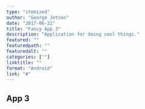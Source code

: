 ```yaml
---
type: "itemized"
author: "George Jetson"
date: "2017-06-22"
title: "Fancy App 3"
description: "Application for doing cool things."
featured: ""
featuredpath: ""
featuredalt: ""
categories: [""]
linktitle: ""
format: "Android"
link: "#"
---
```


## App 3
